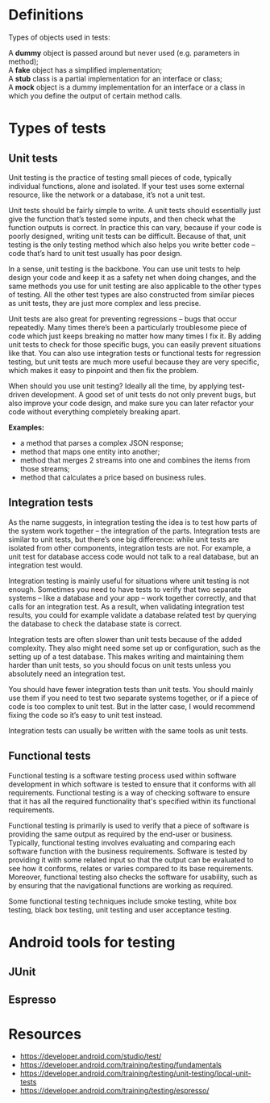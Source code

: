 # Definitions
Types of objects used in tests:

A **dummy** object is passed around but never used (e.g. parameters in method);  
A **fake** object has a simplified implementation;  
A **stub** class is a partial implementation for an interface or class;  
A **mock** object is a dummy implementation for an interface or a class in which you define the output of certain method calls.  

# Types of tests
## Unit tests
Unit testing is the practice of testing small pieces of code, typically individual functions, alone and isolated. If your test uses some external resource, like the network or a database, it’s not a unit test.

Unit tests should be fairly simple to write. A unit tests should essentially just give the function that’s tested some inputs, and then check what the function outputs is correct. In practice this can vary, because if your code is poorly designed, writing unit tests can be difficult. Because of that, unit testing is the only testing method which also helps you write better code – code that’s hard to unit test usually has poor design.

In a sense, unit testing is the backbone. You can use unit tests to help design your code and keep it as a safety net when doing changes, and the same methods you use for unit testing are also applicable to the other types of testing. All the other test types are also constructed from similar pieces as unit tests, they are just more complex and less precise.

Unit tests are also great for preventing regressions – bugs that occur repeatedly. Many times there’s been a particularly troublesome piece of code which just keeps breaking no matter how many times I fix it. By adding unit tests to check for those specific bugs, you can easily prevent situations like that. You can also use integration tests or functional tests for regression testing, but unit tests are much more useful because they are very specific, which makes it easy to pinpoint and then fix the problem.

When should you use unit testing? Ideally all the time, by applying test-driven development. A good set of unit tests do not only prevent bugs, but also improve your code design, and make sure you can later refactor your code without everything completely breaking apart.  

**Examples:**
* a method that parses a complex JSON response;
* method that maps one entity into another;
* method that merges 2 streams into one and combines the items from those streams;
* method that calculates a price based on business rules.
## Integration tests
As the name suggests, in integration testing the idea is to test how parts of the system work together – the integration of the parts. Integration tests are similar to unit tests, but there’s one big difference: while unit tests are isolated from other components, integration tests are not. For example, a unit test for database access code would not talk to a real database, but an integration test would.

Integration testing is mainly useful for situations where unit testing is not enough. Sometimes you need to have tests to verify that two separate systems – like a database and your app – work together correctly, and that calls for an integration test. As a result, when validating integration test results, you could for example validate a database related test by querying the database to check the database state is correct.

Integration tests are often slower than unit tests because of the added complexity. They also might need some set up or configuration, such as the setting up of a test database. This makes writing and maintaining them harder than unit tests, so you should focus on unit tests unless you absolutely need an integration test.

You should have fewer integration tests than unit tests. You should mainly use them if you need to test two separate systems together, or if a piece of code is too complex to unit test. But in the latter case, I would recommend fixing the code so it’s easy to unit test instead.

Integration tests can usually be written with the same tools as unit tests.

## Functional tests
Functional testing is a software testing process used within software development in which software is tested to ensure that it conforms with all requirements. Functional testing is a way of checking software to ensure that it has all the required functionality that's specified within its functional requirements.

Functional testing is primarily is used to verify that a piece of software is providing the same output as required by the end-user or business. Typically, functional testing involves evaluating and comparing each software function with the business requirements. Software is tested by providing it with some related input so that the output can be evaluated to see how it conforms, relates or varies compared to its base requirements. Moreover, functional testing also checks the software for usability, such as by ensuring that the navigational functions are working as required.

Some functional testing techniques include smoke testing, white box testing, black box testing, unit testing and user acceptance testing.

# Android tools for testing
## JUnit


## Espresso


# Resources
* https://developer.android.com/studio/test/
* https://developer.android.com/training/testing/fundamentals
* https://developer.android.com/training/testing/unit-testing/local-unit-tests
* https://developer.android.com/training/testing/espresso/
